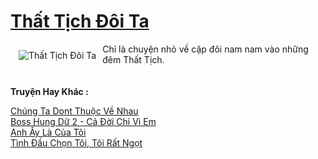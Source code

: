 <a href="https://utruyen.com/that-tich-doi-ta/22824/" title="Thất Tịch Đôi Ta"><h1>Thất Tịch Đôi Ta</h1></a><div style="display:table"><img align="right" style="float: left; padding: 10px;" src="https://utruyen.com/images/story/200x260/that-tich-doi-ta.jpg" alt="Thất Tịch Đôi Ta">Chỉ là chuyện nhỏ về cặp đôi nam nam vào những đêm Thất Tịch.</div><p><br><b>Truyện Hay Khác :</b></p><a href="https://utruyen.com/chung-ta-dont-thuoc-ve-nhau/22823/" alt="Chúng Ta Dont Thuộc Về Nhau">Chúng Ta Dont Thuộc Về Nhau</a><br/><a href="https://truyenhot2019.blogspot.com/2019/12/boss-hung-du-2-ca-doi-chi-vi-em.html" alt="Boss Hung Dữ 2 - Cả Đời Chỉ Vì Em">Boss Hung Dữ 2 - Cả Đời Chỉ Vì Em</a><br/><a href="https://truyenhot2020.wordpress.com/2019/12/11/anh-ay-la-cua-toi/" alt="Anh Ấy Là Của Tôi">Anh Ấy Là Của Tôi</a><br/><a href="https://github.com/quanluxury/ngontinh_sac/tree/master/truyenhay/18777/" alt="Tình Đầu Chọn Tôi, Tôi Rất Ngọt">Tình Đầu Chọn Tôi, Tôi Rất Ngọt</a><br/>